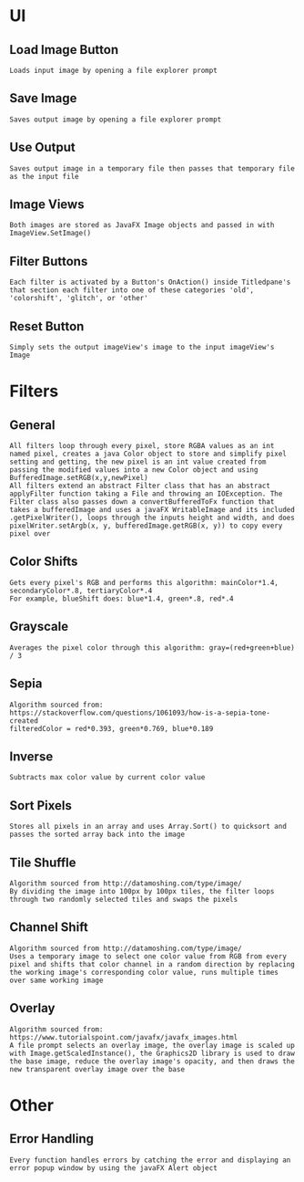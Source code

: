 # UI
## Load Image Button
	Loads input image by opening a file explorer prompt
## Save Image
	Saves output image by opening a file explorer prompt
## Use Output
	Saves output image in a temporary file then passes that temporary file as the input file
## Image Views
	Both images are stored as JavaFX Image objects and passed in with ImageView.SetImage()
## Filter Buttons
	Each filter is activated by a Button's OnAction() inside Titledpane's that section each filter into one of these categories 'old', 'colorshift', 'glitch', or 'other' 
## Reset Button
	Simply sets the output imageView's image to the input imageView's Image
# Filters
## General
	All filters loop through every pixel, store RGBA values as an int named pixel, creates a java Color object to store and simplify pixel setting and getting, the new pixel is an int value created from passing the modified values into a new Color object and using BufferedImage.setRGB(x,y,newPixel)
	All filters extend an abstract Filter class that has an abstract applyFilter function taking a File and throwing an IOException. The Filter class also passes down a convertBufferedToFx function that takes a bufferedImage and uses a javaFX WritableImage and its included .getPixelWriter(), loops through the inputs height and width, and does pixelWriter.setArgb(x, y, bufferedImage.getRGB(x, y)) to copy every pixel over
## Color Shifts
	Gets every pixel's RGB and performs this algorithm: mainColor*1.4, secondaryColor*.8, tertiaryColor*.4
	For example, blueShift does: blue*1.4, green*.8, red*.4
## Grayscale
	Averages the pixel color through this algorithm: gray=(red+green+blue) / 3
## Sepia
	Algorithm sourced from: https://stackoverflow.com/questions/1061093/how-is-a-sepia-tone-created
	filteredColor = red*0.393, green*0.769, blue*0.189 
## Inverse
	Subtracts max color value by current color value
## Sort Pixels
	Stores all pixels in an array and uses Array.Sort() to quicksort and passes the sorted array back into the image
## Tile Shuffle
	Algorithm sourced from http://datamoshing.com/type/image/ 
	By dividing the image into 100px by 100px tiles, the filter loops through two randomly selected tiles and swaps the pixels
## Channel Shift
	Algorithm sourced from http://datamoshing.com/type/image/ 
	Uses a temporary image to select one color value from RGB from every pixel and shifts that color channel in a random direction by replacing the working image's corresponding color value, runs multiple times over same working image
## Overlay
	Algorithm sourced from: https://www.tutorialspoint.com/javafx/javafx_images.html
	A file prompt selects an overlay image, the overlay image is scaled up with Image.getScaledInstance(), the Graphics2D library is used to draw the base image, reduce the overlay image's opacity, and then draws the new transparent overlay image over the base
# Other
## Error Handling
	Every function handles errors by catching the error and displaying an error popup window by using the javaFX Alert object